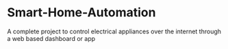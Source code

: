 # Smart-Home-Automation
A complete project to control electrical appliances over the internet through a web based dashboard or app
